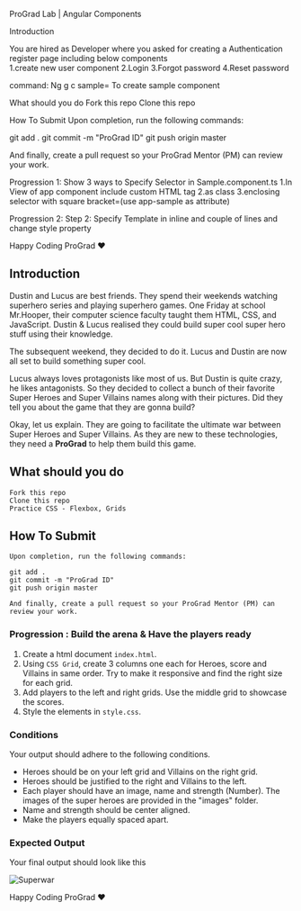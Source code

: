 ProGrad Lab | Angular Components

Introduction

You are hired as Developer where you asked for creating a Authentication register  page including below components  
  1.create new user component
  2.Login
  3.Forgot password
  4.Reset password
  
command:
Ng g c sample= To create sample component


What should you do
Fork this repo
Clone this repo


How To Submit
Upon completion, run the following commands:

git add .
git commit -m "ProGrad ID"
git push origin master

And finally, create a pull request so your ProGrad Mentor (PM) can review your work.

Progression 1: 
Show 3 ways to Specify Selector in Sample.component.ts
    1.In View of app component include custom HTML tag 
    <app-sample></app-sample>
    2.as class
    3.enclosing selector with square bracket=(use app-sample as attribute)

Progression 2: 
Step 2: Specify Template in inline and couple of lines and change style property



Happy Coding ProGrad ❤️




## Introduction

Dustin and Lucus are best friends. They spend their weekends watching superhero series and playing superhero games. One Friday at school Mr.Hooper, their computer science faculty taught them HTML, CSS, and JavaScript. Dustin & Lucus realised they could build super cool super hero stuff using their knowledge. 

The subsequent weekend, they decided to do it. Lucus and Dustin are now all set to build something super cool.

Lucus always loves protagonists like most of us. But Dustin is quite crazy, he likes antagonists. So they decided to collect a bunch of their favorite Super Heroes and Super Villains names along with their pictures. Did they tell you about the game that they are gonna build? 

Okay, let us explain. They are going to facilitate the ultimate war between Super Heroes and Super Villains. As they are new to these technologies, they need a **ProGrad** to help them build this game.

## What should you do
```
Fork this repo
Clone this repo
Practice CSS - Flexbox, Grids
```

## How To Submit
```
Upon completion, run the following commands:

git add .
git commit -m "ProGrad ID"
git push origin master

And finally, create a pull request so your ProGrad Mentor (PM) can review your work.
```

### Progression : Build the arena & Have the players ready

1. Create a html document `index.html`.
2. Using `CSS Grid`, create 3 columns one each for Heroes, score and Villains in same order. Try to make it responsive and find the right size for each grid.
3. Add players to the left and right grids. Use the middle grid to showcase the scores.
4. Style the elements in `style.css`.

### Conditions

Your output should adhere to the following conditions.
* Heroes should be on your left grid and Villains on the right grid.
* Heroes should be justified to the right and Villains to the left.
* Each player should have an image, name and strength (Number). The images of the super heroes are provided in the "images" folder.
* Name and strength should be center aligned.
* Make the players equally spaced apart.

### Expected Output
Your final output should look like this

![Superwar](doc/superwars-css.png)


Happy Coding ProGrad ❤️
